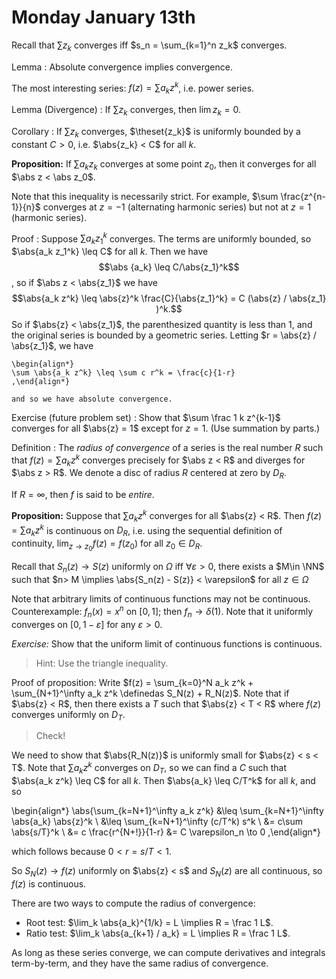 # Monday January 13th

Recall that $\sum z_k$ converges iff $s_n = \sum_{k=1}^n z_k$ converges.

Lemma
: Absolute convergence implies convergence.

The most interesting series: $f(z) = \sum a_k z^k$, i.e. power series.

Lemma (Divergence)
: If $\sum z_k$ converges, then $\lim z_k = 0$.

Corollary
: If $\sum z_k$ converges, $\theset{z_k}$ is uniformly bounded by a constant $C > 0$, i.e. $\abs{z_k} < C$ for all $k$.

**Proposition:**
If $\sum a_k z_k$ converges at some point $z_0$, then it converges for all $\abs z < \abs z_0$.

Note that this inequality is necessarily strict.
For example, $\sum \frac{z^{n-1}}{n}$ converges at $z=-1$ (alternating harmonic series) but not at $z=1$ (harmonic series).

Proof
: 	Suppose $\sum a_k z_1^k$ converges.
	The terms are uniformly bounded, so $\abs{a_k z_1^k} \leq C$ for all $k$.
	Then we have $$\abs {a_k} \leq C/\abs{z_1}^k$$, so if $\abs z < \abs{z_1}$ we have $$\abs{a_k z^k} \leq \abs{z}^k \frac{C}{\abs{z_1}^k} = C (\abs{z} / \abs{z_1} )^k.$$
	So if $\abs{z} < \abs{z_1}$, the parenthesized quantity is less than 1, and the original series is bounded by a geometric series.
	Letting $r = \abs{z} / \abs{z_1}$, we have

	\begin{align*}
	\sum \abs{a_k z^k} \leq \sum c r^k = \frac{c}{1-r}
	,\end{align*}

	and so we have absolute convergence.

Exercise (future problem set)
: Show that $\sum \frac 1 k z^{k-1}$ converges for all $\abs{z} = 1$ except for $z = 1$.
	(Use summation by parts.)

Definition
: The *radius of convergence* of a series is the real number $R$ such that $f(z) = \sum a_k z^k$ converges precisely for $\abs z < R$ and diverges for $\abs z > R$.
We denote a disc of radius $R$ centered at zero by $D_R$.

If $R=\infty$, then $f$ is said to be *entire*.

**Proposition:**
Suppose that $\sum a_k z^k$ converges for all $\abs{z} < R$.
Then $f(z) = \sum a_k z^k$ is continuous on $D_R$, i.e. using the sequential definition of continuity, $\lim_{z\to z_0} f(z) = f(z_0)$ for all $z_0 \in D_R$.

Recall that $S_n(z) \to S(z)$ uniformly on $\Omega$ iff $\forall \varepsilon > 0$, there exists a $M\in \NN$ such that $n> M \implies \abs{S_n(z) - S(z)} < \varepsilon$ for all $z\in \Omega$

Note that arbitrary limits of continuous functions may not be continuous.
Counterexample: $f_n(x) = x^n$ on $[0, 1]$; then $f_n \to \delta(1)$.
Note that it uniformly converges on $[0, 1-\varepsilon]$ for any $\varepsilon > 0$.

*Exercise:*
Show that the uniform limit of continuous functions is continuous.

> Hint: Use the triangle inequality.

Proof of proposition:
Write $f(z) = \sum_{k=0}^N a_k z^k + \sum_{N+1}^\infty a_k z^k \definedas S_N(z) + R_N(z)$.
Note that if $\abs{z} < R$, then there exists a $T$ such that $\abs{z} < T < R$ where $f(z)$ converges uniformly on $D_T$.

> Check!

We need to show that $\abs{R_N(z)}$ is uniformly small for $\abs{z} < s < T$.
Note that $\sum a_k z^k$ converges on $D_T$, so we can find a $C$ such that $\abs{a_k z^k} \leq C$ for all $k$.
Then $\abs{a_k} \leq C/T^k$ for all $k$, and so

\begin{align*}
\abs{\sum_{k=N+1}^\infty a_k z^k}
&\leq \sum_{k=N+1}^\infty \abs{a_k} \abs{z}^k \\
&\leq \sum_{k=N+1}^\infty  (c/T^k) s^k \\
&= c\sum \abs{s/T}^k \\
&= c \frac{r^{N+!}}{1-r}
&= C \varepsilon_n \to 0
,\end{align*}

which follows because $0 < r = s/T < 1$.

So $S_N(z) \to f(z)$ uniformly on $\abs{z} < s$ and $S_N(z)$ are all continuous, so $f(z)$ is continuous.

There are two ways to compute the radius of convergence:

- Root test: $\lim_k \abs{a_k}^{1/k} = L \implies R = \frac 1 L$.
- Ratio test: $\lim_k \abs{a_{k+1} / a_k} = L \implies R = \frac 1 L$.

As long as these series converge, we can compute derivatives and integrals term-by-term, and they have the same radius of convergence.
